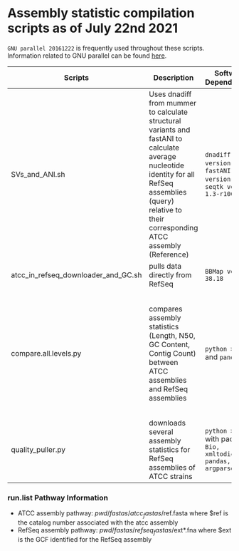 # Assembly statistic compilation scripts as of July 22nd 2021

`GNU parallel 20161222` is frequently used throughout these scripts. Information related to GNU parallel can be found [here](https://www.gnu.org/software/parallel/).

Scripts | Description | Software Dependencies | Additional Files | Notes
--------|-------------|-----------------------|------------------|------
SVs_and_ANI.sh | Uses dnadiff from mummer to calculate structural variants and fastANI to calculate average nucleotide identity for all RefSeq assemblies (query) relative to their corresponding ATCC assembly (Reference) | `dnadiff version 1.3`, `fastANI version 1.33`, `seqtk version 1.3-r106` | run.list | pathways to files are hardcoded in script. See below for details.*
atcc_in_refseq_downloader_and_GC.sh | pulls data directly from RefSeq  | `BBMap version 38.18` | ATCC_summary_refseq.tsv.txt | 
compare.all.levels.py | compares assembly statistics (Length, N50, GC Content, Contig Count) between ATCC assemblies and RefSeq assemblies | `python >=3.5` and `pandas` | tableS4.Refseq.assembly.summary.tsv and tableS4.atcc.assembly.summary.tsv | tableS4\* were made from internal product tracking or information from Refseq (with GC content added from bbmap)
quality_puller.py | downloads several assembly statistics for RefSeq assemblies of ATCC strains | `python >=3.5` with packages `Bio, xmltodict, pandas, argparse` | tableS4.Refseq.assembly.summary.tsv |

### run.list Pathway Information
- ATCC assembly pathway: $pwd/fastas/atcc_fastas/$ref.fasta where $ref is the catalog number associated with the atcc assembly
- RefSeq assembly pathway: $pwd/fastas/refseq_fastas/$ext\*.fna where $ext is the GCF identified for the RefSeq assembly
